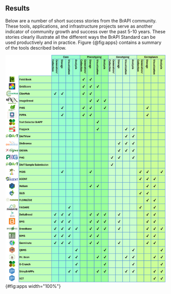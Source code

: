 ## Results
<!-- success stories highlighting BrAPI usefulness in breeding cycle. Perhaps reference the original BrAPI paper where possible use cases were proposed.  -->

Below are a number of short success stories from the BrAPI community. These tools, applications, and infrastructure projects serve as another indicator of community growth and success over the past 5-10 years. These stories clearly illustrate all the different ways the BrAPI Standard can be used productively and in practice. Figure {@fig:apps} contains a summary of the tools described below.

![A summary of all the tools described below and the general areas each tool is designed to handle](images/BrAPI_Paper_Applications_Chart.png){#fig:apps width="100%"}

<!-- NOTES TO UPDATE THE  BrAPI_Paper_Applications_Chart.png :
FAIDARE: Core, Phenotyping, Genotyping, Germplasm Visualization .
-->
